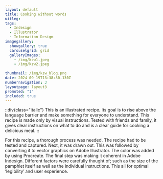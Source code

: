 ```yaml
---
layout: default
title: Cooking without words
uitleg: 
tags:
  - Indesign
  - Illustrator
  - Information Design
imagegallery:
  showgallery: true
  carouselgrid: grid
  galleryImages:
    - /img/kzw1.jpeg
    - /img/kzw2.jpeg
    
thumbnail: /img/kzw_blog.png
date: 2024-09-19T13:38:30.130Z
numbernavigation: 3
layoutpage: layout3
promoted: "1"
included: true
---
```

::div{class="italic"}
This is an illustrated recipe. Its goal is to rise above the language barrier and make something for everyone to understand. This recipe is made only by visual instructions. Tested with friends and family, it gives clear instructions on what to do and is a clear guide for cooking a delicious meal.
::

For this recipe, a thorough process was needed. The recipe had to be tested and captured. Next, it was drawn out. This was followed by converting it to vector graphics on Adobe Illustrator. The color was added by using Procreate. The final step was making it coherent in Adobe Indesign. Different factors were carefully thought of; such as the size of the pamphlet itself as well as the individual instructions. This all for optimal ‘legibility’ and user experience. 


